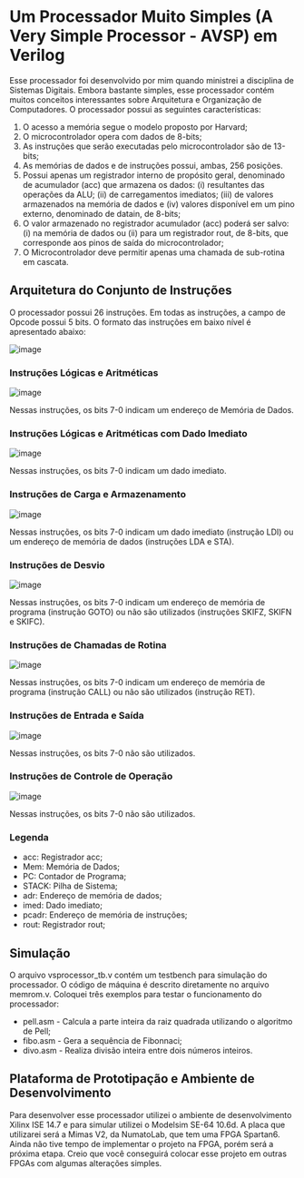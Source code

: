 # Um Processador Muito Simples (A Very Simple Processor - AVSP) em Verilog

Esse processador foi desenvolvido por mim quando ministrei a disciplina de Sistemas Digitais. Embora bastante simples, esse processador contém muitos conceitos interessantes sobre Arquitetura e Organização de Computadores. O processador possui as seguintes características:
1. O acesso a memória segue o modelo proposto por Harvard;
2. O microcontrolador opera com dados de 8-bits;
3. As instruções que serão executadas pelo microcontrolador são de 13-bits;
4. As memórias de dados e de instruções possui, ambas, 256 posições.
5. Possui apenas um registrador interno de propósito geral, denominado de acumulador (acc) que armazena os dados: (i) resultantes das operações da ALU; (ii) de carregamentos imediatos; (iii) de valores armazenados na memória de dados e (iv) valores disponível em um pino externo, denominado de datain, de
8-bits;
6. O valor armazenado no registrador acumulador (acc) poderá ser salvo: (i) na memória de dados ou (ii) para um registrador rout, de 8-bits, que corresponde aos pinos de saída do microcontrolador;
7. O Microcontrolador deve permitir apenas uma chamada de sub-rotina em cascata.

## Arquitetura do Conjunto de Instruções

O processador possui 26 instruções. Em todas as instruções, a campo de Opcode possui 5 bits. O formato das instruções em baixo nível é apresentado abaixo:

![image](https://github.com/pedrothiag/verysimpleprocessor/assets/5923790/64a3ce38-4c4c-4b1a-bcb1-e547778caa20)

### Instruções Lógicas e Aritméticas

![image](https://github.com/pedrothiag/verysimpleprocessor/assets/5923790/cdcc578f-350a-4960-83f8-eda82c133308)

Nessas instruções, os bits 7-0 indicam um endereço de Memória de Dados.

### Instruções Lógicas e Aritméticas com Dado Imediato

![image](https://github.com/pedrothiag/verysimpleprocessor/assets/5923790/0cd55f89-db43-4e85-a1b0-b08e75531a3e)

Nessas instruções, os bits 7-0 indicam um dado imediato.

### Instruções de Carga e Armazenamento

![image](https://github.com/pedrothiag/verysimpleprocessor/assets/5923790/a620e1be-5591-47c5-ac32-c67ac74a4018)

Nessas instruções, os bits 7-0 indicam um dado imediato (instrução LDI) ou um endereço de memória de dados (instruções LDA e STA).

### Instruções de Desvio

![image](https://github.com/pedrothiag/verysimpleprocessor/assets/5923790/d7b5febb-f36c-4e24-9824-43044e949b32)

Nessas instruções, os bits 7-0 indicam um endereço de memória de programa (instrução GOTO) ou não são utilizados (instruções SKIFZ, SKIFN e SKIFC).

### Instruções de Chamadas de Rotina

![image](https://github.com/pedrothiag/verysimpleprocessor/assets/5923790/f416264c-e068-489d-8dd8-8d157ec7b21f)

Nessas instruções, os bits 7-0 indicam um endereço de memória de programa (instrução CALL) ou não são utilizados (instrução RET).

### Instruções de Entrada e Saída

![image](https://github.com/pedrothiag/verysimpleprocessor/assets/5923790/17c5e0ed-b774-4bef-aab4-f8cf0faf1816)

Nessas instruções, os bits 7-0 não são utilizados.

### Instruções de Controle de Operação

![image](https://github.com/pedrothiag/verysimpleprocessor/assets/5923790/23f07a9b-cab1-46bb-9577-e5f24fef48c6)

Nessas instruções, os bits 7-0 não são utilizados.

### Legenda
* acc: Registrador acc;
* Mem: Memória de Dados;
* PC: Contador de Programa;
* STACK: Pilha de Sistema;
* adr: Endereço de memória de dados;
* imed: Dado imediato;
* pcadr: Endereço de memória de instruções;
* rout: Registrador rout;

## Simulação

O arquivo vsprocessor_tb.v contém um testbench para simulação do processador. O código de máquina é descrito diretamente no arquivo memrom.v. Coloquei três exemplos para testar o funcionamento do processador:
* pell.asm - Calcula a parte inteira da raiz quadrada utilizando o algoritmo de Pell;
* fibo.asm - Gera a sequência de Fibonnaci;
* divo.asm - Realiza divisão inteira entre dois números inteiros.

## Plataforma de Prototipação e Ambiente de Desenvolvimento

Para desenvolver esse processador utilizei o ambiente de desenvolvimento Xilinx ISE 14.7 e para simular utilizei o Modelsim SE-64 10.6d. A placa que utilizarei será a Mimas V2, da NumatoLab, que tem uma FPGA Spartan6. Ainda não tive tempo de implementar o projeto na FPGA, porém será a próxima etapa. Creio que você conseguirá colocar esse projeto em outras FPGAs com algumas alterações simples.




